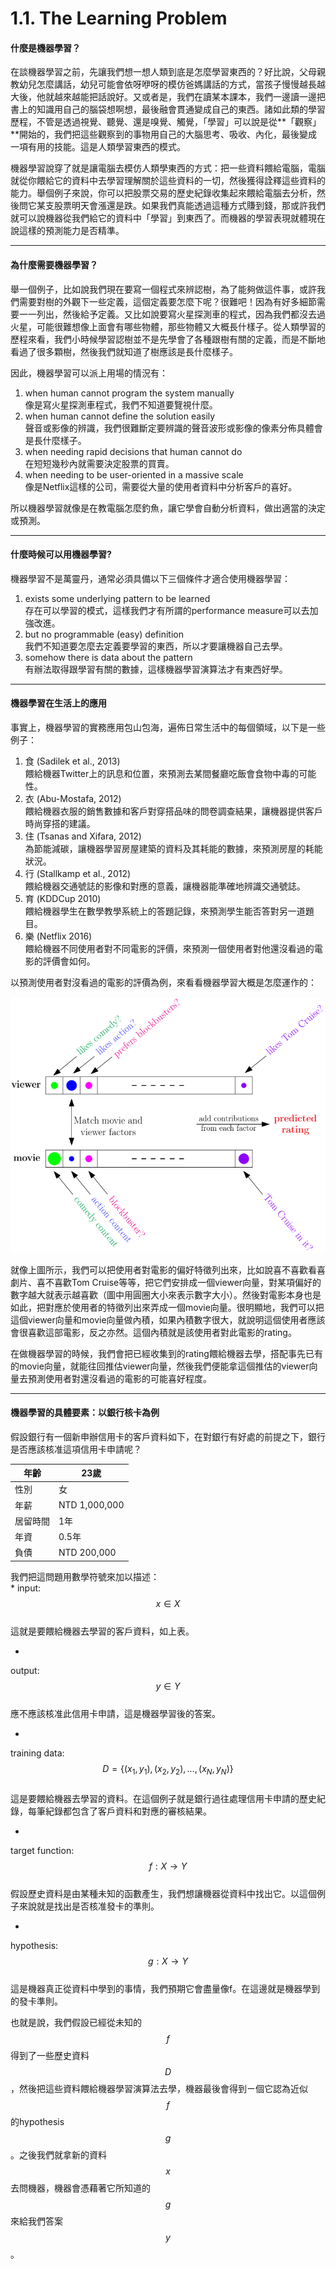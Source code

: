 # 1.1. The Learning Problem

#### **什麼是機器學習？**

在談機器學習之前，先讓我們想一想人類到底是怎麼學習東西的？好比說，父母親教幼兒怎麼講話，幼兒可能會依呀咿呀的模仿爸媽講話的方式，當孩子慢慢越長越大後，他就越來越能把話說好。又或者是，我們在讀某本課本，我們一邊讀一邊把書上的知識用自己的腦袋想啊想，最後融會貫通變成自己的東西。諸如此類的學習歷程，不管是透過視覺、聽覺、還是嗅覺、觸覺，「學習」可以說是從**「觀察」**開始的，我們把這些觀察到的事物用自己的大腦思考、吸收、內化，最後變成一項有用的技能。這是人類學習東西的模式。

機器學習說穿了就是讓電腦去模仿人類學東西的方式：把一些資料餵給電腦，電腦就從你餵給它的資料中去學習理解關於這些資料的一切，然後獲得詮釋這些資料的能力。舉個例子來說，你可以把股票交易的歷史紀錄收集起來餵給電腦去分析，然後問它某支股票明天會漲還是跌。如果我們真能透過這種方式賺到錢，那或許我們就可以說機器從我們給它的資料中「學習」到東西了。而機器的學習表現就體現在說這樣的預測能力是否精準。

---

#### **為什麼需要機器學習？**

舉一個例子，比如說我們現在要寫一個程式來辨認樹，為了能夠做這件事，或許我們需要對樹的外觀下一些定義，這個定義要怎麼下呢？很難吧！因為有好多細節需要一一列出，然後給予定義。又比如說要寫火星探測車的程式，因為我們都沒去過火星，可能很難想像上面會有哪些物體，那些物體又大概長什樣子。從人類學習的歷程來看，我們小時候學習認樹並不是先學會了各種跟樹有關的定義，而是不斷地看過了很多顆樹，然後我們就知道了樹應該是長什麼樣子。

因此，機器學習可以派上用場的情況有： 

1. when human cannot program the system manually  
像是寫火星探測車程式，我們不知道要覽視什麼。
2. when human cannot define the solution easily  
聲音或影像的辨識，我們很難斷定要辨識的聲音波形或影像的像素分佈具體會是長什麼樣子。
3. when needing rapid decisions that human cannot do  
在短短幾秒內就需要決定股票的買賣。
4. when needing to be user-oriented in a massive scale  
像是Netflix這樣的公司，需要從大量的使用者資料中分析客戶的喜好。

所以機器學習就像是在教電腦怎麼釣魚，讓它學會自動分析資料，做出適當的決定或預測。

---

#### **什麼時候可以用機器學習?**

機器學習不是萬靈丹，通常必須具備以下三個條件才適合使用機器學習：

1. exists some underlying pattern to be learned  
存在可以學習的模式，這樣我們才有所謂的performance measure可以去加強改進。
2. but no programmable (easy) definition  
我們不知道要怎麼去定義要學習的東西，所以才要讓機器自己去學。
3. somehow there is data about the pattern  
有辦法取得跟學習有關的數據，這樣機器學習演算法才有東西好學。

---

#### **機器學習在生活上的應用**
事實上，機器學習的實務應用包山包海，遍佈日常生活中的每個領域，以下是一些例子：

1. 食 (Sadilek et al., 2013)  
餵給機器Twitter上的訊息和位置，來預測去某間餐廳吃飯會食物中毒的可能性。
2. 衣 (Abu-Mostafa, 2012)  
餵給機器衣服的銷售數據和客戶對穿搭品味的問卷調查結果，讓機器提供客戶時尚穿搭的建議。
3. 住 (Tsanas and Xifara, 2012)  
為節能減碳，讓機器學習房屋建築的資料及其耗能的數據，來預測房屋的耗能狀況。
4. 行 (Stallkamp et al., 2012)  
餵給機器交通號誌的影像和對應的意義，讓機器能準確地辨識交通號誌。
5. 育 (KDDCup 2010)  
餵給機器學生在數學教學系統上的答題記錄，來預測學生能否答對另一道題目。
6. 樂 (Netflix 2016)  
餵給機器不同使用者對不同電影的評價，來預測一個使用者對他還沒看過的電影的評價會如何。

以預測使用者對沒看過的電影的評價為例，來看看機器學習大概是怎麼運作的：

![Example of video recommendation](video_recommendation_example.png)

就像上圖所示，我們可以把使用者對電影的偏好特徵列出來，比如說喜不喜歡看喜劇片、喜不喜歡Tom Cruise等等，把它們安排成一個viewer向量，對某項偏好的數字越大就表示越喜歡（圖中用圓圈大小來表示數字大小）。然後對電影本身也是如此，把對應於使用者的特徵列出來弄成一個movie向量。很明顯地，我們可以把這個viewer向量和movie向量做內積，如果內積數字很大，就說明這個使用者應該會很喜歡這部電影，反之亦然。這個內積就是該使用者對此電影的rating。

在做機器學習的時候，我們會把已經收集到的rating餵給機器去學，搭配事先已有的movie向量，就能往回推估viewer向量，然後我們便能拿這個推估的viewer向量去預測使用者對還沒看過的電影的可能喜好程度。

---

#### **機器學習的具體要素：以銀行核卡為例**
假設銀行有一個新申辦信用卡的客戶資料如下，在對銀行有好處的前提之下，銀行是否應該核准這項信用卡申請呢？

| 年齡 | 23歲 |
| -- | -- |
| 性別 | 女 |
| 年薪 | NTD 1,000,000 |
| 居留時間 | 1年 |
| 年資 | 0.5年 |
| 負債 | NTD 200,000 |

我們把這問題用數學符號來加以描述：  
* 
input: $$x\in X$$  
這就是要餵給機器去學習的客戶資料，如上表。

* 
output: $$y\in Y$$  
應不應該核准此信用卡申請，這是機器學習後的答案。

* 
training data: $$D=\left\{ \left( { x }_{ 1 },{ y }_{ 1 } \right) ,\left( { x }_{ 2 },{ y }_{ 2 } \right) ,\dots ,\left( { x }_{ N },{ y }_{ N } \right)  \right\} $$  
這是要餵給機器去學習的資料。在這個例子就是銀行過往處理信用卡申請的歷史紀錄，每筆紀錄都包含了客戶資料和對應的審核結果。

* 
target function: $$f:X\rightarrow Y$$  
假設歷史資料是由某種未知的函數產生，我們想讓機器從資料中找出它。以這個例子來說就是找出是否核准發卡的準則。

* 
hypothesis: $$g:X\rightarrow Y$$  
這是機器真正從資料中學到的事情，我們預期它會盡量像f。在這邊就是機器學到的發卡準則。

也就是說，我們假設已經從未知的$$f$$得到了一些歷史資料$$D$$，然後把這些資料餵給機器學習演算法去學，機器最後會得到ㄧ個它認為近似$$f$$的hypothesis $$g$$。之後我們就拿新的資料$$x$$去問機器，機器會憑藉著它所知道的$$g$$來給我們答案$$y$$。